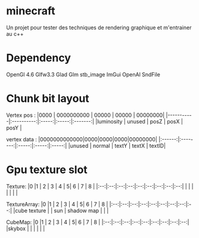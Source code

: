 # minecraft
Un projet pour tester des techniques de rendering graphique et m'entrainer au c++

# Dependency
OpenGl 4.6
Glfw3.3
Glad
Glm
stb_image
ImGui
OpenAl
SndFile


# Chunk bit layout

Vertex pos :
|0000       |	0000000000 | 00000 | 00000 | 00000000|
|-----------|:----------:|:-----:|:-----:|:-------:|
|luminosity	|	unused     |	posZ |	posX | posY    |

vertex data :
|0000000000000|0000|0000|0000|00000000|
|:------:|:--------:|:-----:|:-----:|:-----:|
|unused  |  normal  |	textY	|	textX	|	textID|

# Gpu texture slot
Texture:
|0 |1 | 2 | 3 | 4 | 5| 6 | 7 | 8 |
|:--:|:--:|:--:|:--:|:--:|:--:|:--:|:--:|:--:|
|	 |	 |	 |	 |    | |

TextureArray:
|0 |1 | 2 | 3 | 4 | 5| 6 | 7 | 8 |
|:--:|:--:|:--:|:--:|:--:|:--:|:--:|:--:|:--:|
|cube texture	|   |	sun |	shadow map |     | |

CubeMap:
|0 |1 | 2 | 3 | 4 | 5| 6 | 7 | 8 |
|:--:|:--:|:--:|:--:|:--:|:--:|:--:|:--:|:--:|
|skybox	|	     |	 |	 |     | |
